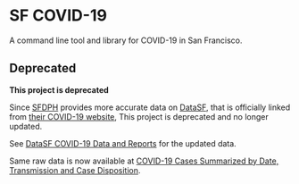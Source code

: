 SF COVID-19
===========

A command line tool and library for COVID-19 in San Francisco.

Deprecated
----------

**This project is deprecated**

Since [SFDPH](https://www.sfdph.org/) provides more accurate data on [DataSF](https://datasf.org/),
that is officially linked from [their COVID-19 website](https://www.sfdph.org/dph/alerts/coronavirus.asp),
This project is deprecated and no longer updated.

See [DataSF COVID-19 Data and Reports](https://data.sfgov.org/stories/s/fjki-2fab) for the updated data.

Same raw data is now available at [COVID-19 Cases Summarized by Date, Transmission and Case Disposition](https://data.sfgov.org/COVID-19/COVID-19-Cases-Summarized-by-Date-Transmission-and/tvq9-ec9w).
